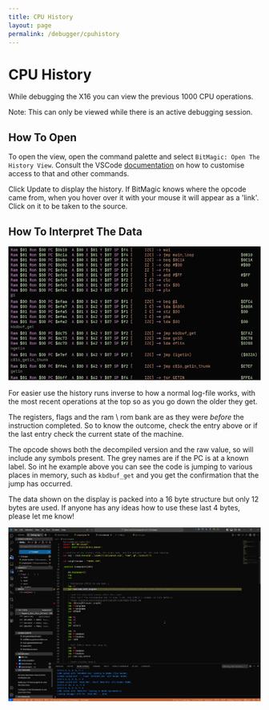 ```yaml
---
title: CPU History
layout: page
permalink: /debugger/cpuhistory
---
```


# CPU History

While debugging the X16 you can view the previous 1000 CPU operations.

Note: This can only be viewed while there is an active debugging session.

## How To Open

To open the view, open the command palette and select `BitMagic: Open The History View`. Consult the VSCode [documentation](https://code.visualstudio.com/api/extension-guides/command) on how to customise access to that and other commands.

Click Update to display the history. If BitMagic knows where the opcode came from, when you hover over it with your mouse it will appear as a 'link'. Click on it to be taken to the source.

## How To Interpret The Data

![History Example](/Images/HistoryExample.png)

For easier use the history runs inverse to how a normal log-file works, with the most recent operations at the top so as you go down the older they get.

The registers, flags and the ram \ rom bank are as they were _before_ the instruction completed. So to know the outcome, check the entry above or if the last entry check the current state of the machine.

The opcode shows both the decompiled version and the raw value, so will include any symbols present. The grey names are if the PC is at a known label. So int he example above you can see the code is jumping to various places in memory, such as `kbdbuf_get` and you get the confirmation that the jump has occurred.

The data shown on the display is packed into a 16 byte structure but only 12 bytes are used. If anyone has any ideas how to use these last 4 bytes, please let me know!

![History View](/Images/historyclick.gif)
